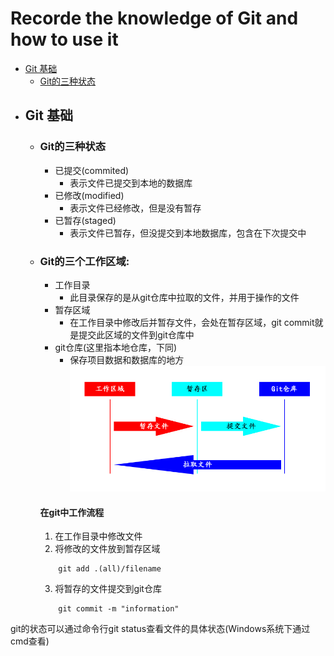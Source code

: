 # Recorde the knowledge of Git and how to use it
* [Git 基础](#base)
	* [Git的三种状态](status)
* ## <span id='base'>Git 基础</span>
	* ### <span id='status'>Git的三种状态</span>
		* 已提交(commited)
			* 表示文件已提交到本地的数据库
		* 已修改(modified)
			* 表示文件已经修改，但是没有暂存
		* 已暂存(staged)
			* 表示文件已暂存，但没提交到本地数据库，包含在下次提交中
	* ### Git的三个工作区域: 
		* 工作目录
			* 此目录保存的是从git仓库中拉取的文件，并用于操作的文件
		* 暂存区域
			* 在工作目录中修改后并暂存文件，会处在暂存区域，git commit就是提交此区域的文件到git仓库中
		* git仓库(这里指本地仓库，下同)
			* 保存项目数据和数据库的地方
		![area](area.jpg)
		#### 在git中工作流程
		1. 在工作目录中修改文件
		2. 将修改的文件放到暂存区域
		```
			git add .(all)/filename
		```
		3. 将暂存的文件提交到git仓库
		```
			git commit -m "information"
		```
git的状态可以通过命令行git status查看文件的具体状态(Windows系统下通过cmd查看)	

